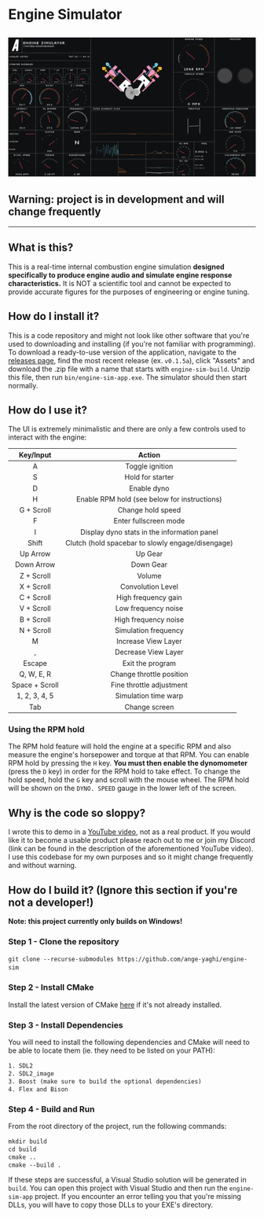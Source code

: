 # Engine Simulator
![Alt text](docs/public/screenshot_v01.png?raw=true)
---
## **Warning: project is in development and will change frequently**
---

## What is this?

This is a real-time internal combustion engine simulation **designed specifically to produce engine audio and simulate engine response characteristics.** It is NOT a scientific tool and cannot be expected to provide accurate figures for the purposes of engineering or engine tuning.

## How do I install it?

This is a code repository and might not look like other software that you're used to downloading and installing (if you're not familiar with programming). To download a ready-to-use version of the application, navigate to the [releases page](https://github.com/ange-yaghi/engine-sim/releases), find the most recent release (ex. `v0.1.5a`), click "Assets" and download the .zip file with a name that starts with `engine-sim-build`. Unzip this file, then run `bin/engine-sim-app.exe`. The simulator should then start normally.

## How do I use it?

The UI is extremely minimalistic and there are only a few controls used to interact with the engine:

| Key/Input | Action |
| :---: | :---: |
| A | Toggle ignition |
| S | Hold for starter |
| D | Enable dyno |
| H | Enable RPM hold (see below for instructions) |
| G + Scroll | Change hold speed |
| F | Enter fullscreen mode |
| I | Display dyno stats in the information panel |
| Shift | Clutch (hold spacebar to slowly engage/disengage) |
| Up Arrow | Up Gear | 
| Down Arrow | Down Gear | 
| Z + Scroll | Volume |
| X + Scroll | Convolution Level |
| C + Scroll | High frequency gain |
| V + Scroll | Low frequency noise |
| B + Scroll | High frequency noise |
| N + Scroll | Simulation frequency |
| M | Increase View Layer |
| , | Decrease View Layer |
| Escape | Exit the program |
| Q, W, E, R | Change throttle position |
| Space + Scroll | Fine throttle adjustment |
| 1, 2, 3, 4, 5 | Simulation time warp |
| Tab | Change screen |

### Using the RPM hold
The RPM hold feature will hold the engine at a specific RPM and also measure the engine's horsepower and torque at that RPM. You can enable RPM hold by pressing the `H` key. **You must then enable the dynomometer** (press the `D` key) in order for the RPM hold to take effect. To change the hold speed, hold the `G` key and scroll with the mouse wheel. The RPM hold will be shown on the `DYNO. SPEED` gauge in the lower left of the screen.

## Why is the code so sloppy?

I wrote this to demo in a [YouTube video](https://youtu.be/RKT-sKtR970), not as a real product. If you would like it to become a usable product please reach out to me or join my Discord (link can be found in the description of the aforementioned YouTube video). I use this codebase for my own purposes and so it might change frequently and without warning.

## How do I build it? (Ignore this section if you're not a developer!)
**Note: this project currently only builds on Windows!**

### Step 1 - Clone the repository
```git clone --recurse-submodules https://github.com/ange-yaghi/engine-sim```

### Step 2 - Install CMake
Install the latest version of CMake [here](https://cmake.org/) if it's not already installed.

### Step 3 - Install Dependencies
You will need to install the following dependencies and CMake will need to be able to locate them (ie. they need to be listed on your PATH):

    1. SDL2
    2. SDL2_image
    3. Boost (make sure to build the optional dependencies)
    4. Flex and Bison

### Step 4 - Build and Run
From the root directory of the project, run the following commands:

```
mkdir build
cd build
cmake ..
cmake --build .
```

If these steps are successful, a Visual Studio solution will be generated in ```build```. You can open this project with Visual Studio and then run the ```engine-sim-app``` project. If you encounter an error telling you that you're missing DLLs, you will have to copy those DLLs to your EXE's directory.
